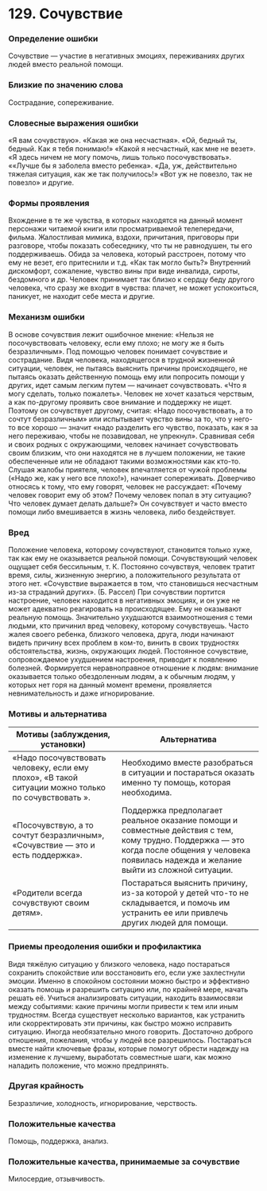 # 129. Сочувствие

### Определение ошибки
Сочувствие — участие в негативных эмоциях, переживаниях других людей вместо реальной помощи.

### Близкие по значению слова
Сострадание, сопереживание.

### Словесные выражения ошибки
«Я вам сочувствую».
«Какая же она несчастная».
«Ой, бедный ты, бедный. Как я тебя понимаю!»
«Какой я несчастный, как мне не везет».
«Я здесь ничем не могу помочь, лишь только посочувствовать».
««Лучше бы я заболела вместо ребенка».
«Да, уж, действительно тяжелая ситуация, как же так получилось!»
«Вот уж не повезло, так не повезло» и другие.

### Формы проявления
Вхождение в те же чувства, в которых находятся на данный момент персонажи читаемой книги или просматриваемой телепередачи, фильма.
Жалостливая мимика, вздохи, причитания, приговоры при разговоре, чтобы показать собеседнику, что ты не равнодушен, ты его поддерживаешь.
Обида за человека, который расстроен, потому что ему не везет, его притеснили и т.д. «Как так могло быть?»
Внутренний дискомфорт, сожаление, чувство вины при виде инвалида, сироты, бездомного и др.
Человек принимает так близко к сердцу беду другого человека, что сразу же входит в чувства: плачет, не может успокоиться, паникует, не находит себе места и другие.
### Механизм ошибки
В основе сочувствия лежит ошибочное мнение: «Нельзя не посочувствовать человеку, если ему плохо; не могу же я быть безразличным». Под помощью человек понимает сочувствие и сострадание.
Видя человека, находящегося в трудной жизненной ситуации, человек, не пытаясь выяснить причины происходящего, не пытаясь оказать действенную помощь ему или попросить помощи у других, идет самым легким путем — начинает сочувствовать. «Что я могу сделать, только пожалеть».
Человек не хочет казаться черствым, а как по-другому проявить свое внимание и поддержку не ищет. Поэтому он сочувствует другому, считая: «Надо посочувствовать, а то сочтут безразличным» или испытывает чувство вины за то, что у него-то все хорошо — значит «надо разделить его чувство, показать, как я за него переживаю, чтобы не позавидовал, не упрекнул».
Сравнивая себя и своих родных с окружающими, человек начинает сочувствовать своим близким, что они находятся не в лучшем положении, не такие обеспеченные или не обладают такими возможностями как кто-то.
Слушая жалобы приятеля, человек впечатляется от чужой проблемы («Надо же, как у него все плохо!»), начинает сопереживать.
Доверчиво относясь к тому, что ему говорят, человек не рассуждает: «Почему человек говорит ему об этом? Почему человек попал в эту ситуацию? Что человек думает делать дальше?» Он сочувствует и часто вместо помощи либо вмешивается в жизнь человека, либо бездействует.

### Вред
Положение человека, которому сочувствуют, становится только хуже, так как ему не оказывается реальной помощи. Сочувствующий человек ощущает себя бессильным, т. К. Постоянно сочувствуя, человек тратит время, силы, жизненную энергию, а положительного результата от этого нет.
«Сочувствие выражается в том, что становишься несчастным из-за страданий других». (Б. Рассел)
При сочувствии портится настроение, человек находится в негативных эмоциях, и он уже не может адекватно реагировать на происходящее. Ему не оказывают реальную помощь.
Значительно ухудшаются взаимоотношения с теми людьми, кто причинил вред человеку, которому сочувствуешь.
Часто жалея своего ребенка, близкого человека, друга, люди начинают видеть причину всех проблем в ком-то, винить в своих трудностях обстоятельства, жизнь, окружающих людей.
Постоянное сочувствие, сопровождаемое ухудшением настроения, приводит к появлению болезней.
Формируется неравноправное отношение к людям: внимание оказывается только обездоленным людям, а к обычным людям, у которых нет горя на данный момент времени, проявляется невнимательность и даже игнорирование.

### Мотивы и альтернатива
Мотивы (заблуждения, установки) | Альтернатива
---|---
«Надо посочувствовать человеку, если ему плохо», «В такой ситуации можно только по сочувствовать ».	| Необходимо вместе разобраться в ситуации и постараться оказать именно ту помощь, которая необходима.
«Посочувствую, а то сочтут безразличным», «Сочувствие — это и есть поддержка».	| Поддержка предполагает реальное оказание помощи и совместные действия с тем, кому трудно. Поддержка — это когда после общения у человека появилась надежда и желание выйти из сложной ситуации.
«Родители всегда сочувствуют своим детям».	| Постараться выяснить причину, из-за которой у детей что-то не складывается, и помочь им устранить ее или привлечь других людей для помощи.

### Приемы преодоления ошибки и профилактика
Видя тяжёлую ситуацию у близкого человека, надо постараться сохранить спокойствие или восстановить его, если уже захлестнули эмоции. Именно в спокойном состоянии можно быстро и эффективно оказать помощь и разрешить ситуацию или, по крайней мере, начать решать её.
Учиться анализировать ситуации, находить взаимосвязи между событиями: какие причины могли привести к тем или иным трудностям. Всегда существует несколько вариантов, как устранить или скорректировать эти причины, как быстро можно исправить ситуацию.
Иногда необязательно много говорить. Достаточно доброго отношения, пожелания, чтобы у людей все разрешилось.
Постараться вместе найти ключевые фразы, которые помогут обрести надежду на изменение к лучшему, выработать совместные шаги, как можно наладить положение, что можно предпринять.

### Другая крайность
Безразличие, холодность, игнорирование, черствость.

### Положительные качества
Помощь, поддержка, анализ.

### Положительные качества, принимаемые за сочувствие
Милосердие, отзывчивость.
 
